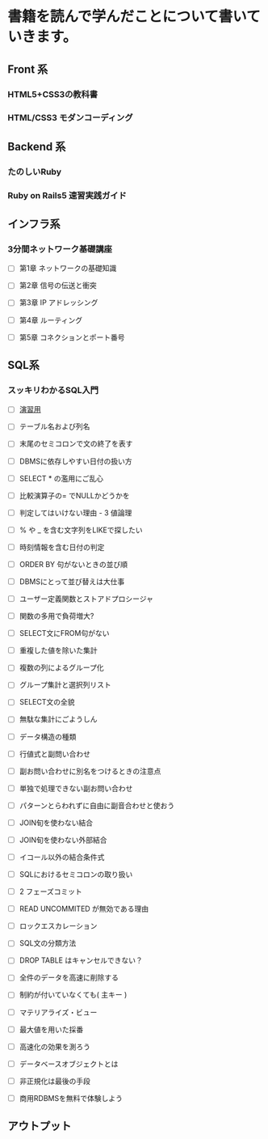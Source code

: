 # 書籍を読んで学んだことについて書いていきます。



## Front 系



### HTML5+CSS3の教科書



### HTML/CSS3 モダンコーディング








## Backend 系



### たのしいRuby


### Ruby on Rails5 速習実践ガイド






## インフラ系


### 3分間ネットワーク基礎講座

- [ ] 第1章 ネットワークの基礎知識
- [ ] 第2章 信号の伝送と衝突
- [ ] 第3章 IP アドレッシング
- [ ] 第4章 ルーティング
- [ ] 第5章 コネクションとポート番号


## SQL系


### スッキリわかるSQL入門

- [ ] <a href="https://dokoql.com/">演習用</a>

- [ ] テーブル名および列名
- [ ] 末尾のセミコロンで文の終了を表す
- [ ] DBMSに依存しやすい日付の扱い方
- [ ] SELECT * の濫用にご乱心
- [ ] 比較演算子の= でNULLかどうかを
- [ ] 判定してはいけない理由 - 3 値論理
- [ ] % や _ を含む文字列をLIKEで探したい
- [ ] 時刻情報を含む日付の判定
- [ ] ORDER BY 句がないときの並び順
- [ ] DBMSにとって並び替えは大仕事
- [ ] ユーザー定義関数とストアドプロシージャ
- [ ] 関数の多用で負荷増大?
- [ ] SELECT文にFROM句がない
- [ ] 重複した値を除いた集計
- [ ] 複数の列によるグループ化
- [ ] グループ集計と選択列リスト
- [ ] SELECT文の全貌
- [ ] 無駄な集計にごようしん
- [ ] データ構造の種類
- [ ] 行値式と副問い合わせ
- [ ] 副お問い合わせに別名をつけるときの注意点
- [ ] 単独で処理できない副お問い合わせ
- [ ] パターンとらわれずに自由に副音合わせと使おう
- [ ] JOIN旬を使わない結合
- [ ] JOIN旬を使わない外部結合
- [ ] イコール以外の結合条件式
- [ ] SQLにおけるセミコロンの取り扱い
- [ ] 2 フェーズコミット
- [ ] READ UNCOMMITED が無効である理由
- [ ] ロックエスカレーション
- [ ] SQL文の分類方法
- [ ] DROP TABLE はキャンセルできない？
- [ ] 全件のデータを高速に削除する
- [ ] 制約が付いていなくても( 主キー )
- [ ] マテリアライズ・ビュー
- [ ] 最大値を用いた採番
- [ ] 高速化の効果を測ろう
- [ ] データベースオブジェクトとは
- [ ] 非正規化は最後の手段
- [ ] 商用RDBMSを無料で体験しよう





















## アウトプット
